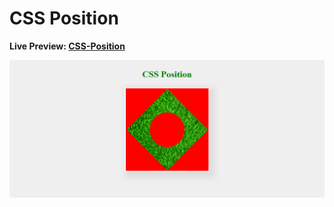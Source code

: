 ﻿# CSS Position

**Live Preview: [CSS-Position](moinsoft.github.io/css-position/)**

![Image of home page.](https://github.com/moinsoft/CSS-Position/blob/master/images/css_position_ss.png)
